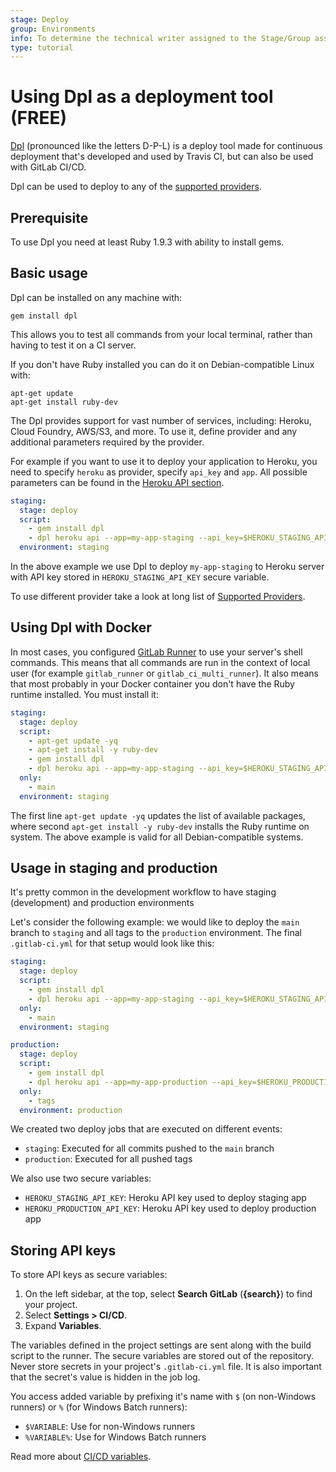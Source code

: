```yaml
---
stage: Deploy
group: Environments
info: To determine the technical writer assigned to the Stage/Group associated with this page, see https://about.gitlab.com/handbook/product/ux/technical-writing/#assignments
type: tutorial
---
```


# Using Dpl as a deployment tool **(FREE)**

[Dpl](https://github.com/travis-ci/dpl) (pronounced like the letters D-P-L) is a deploy tool made for
continuous deployment that's developed and used by Travis CI, but can also be
used with GitLab CI/CD.

Dpl can be used to deploy to any of the [supported providers](https://github.com/travis-ci/dpl#supported-providers).

## Prerequisite

To use Dpl you need at least Ruby 1.9.3 with ability to install gems.

## Basic usage

Dpl can be installed on any machine with:

```shell
gem install dpl
```

This allows you to test all commands from your local terminal, rather than
having to test it on a CI server.

If you don't have Ruby installed you can do it on Debian-compatible Linux with:

```shell
apt-get update
apt-get install ruby-dev
```

The Dpl provides support for vast number of services, including: Heroku, Cloud Foundry, AWS/S3, and more.
To use it, define provider and any additional parameters required by the provider.

For example if you want to use it to deploy your application to Heroku, you need to specify `heroku` as provider, specify `api_key` and `app`.
All possible parameters can be found in the [Heroku API section](https://github.com/travis-ci/dpl#heroku-api).

```yaml
staging:
  stage: deploy
  script:
    - gem install dpl
    - dpl heroku api --app=my-app-staging --api_key=$HEROKU_STAGING_API_KEY
  environment: staging
```

In the above example we use Dpl to deploy `my-app-staging` to Heroku server with API key stored in `HEROKU_STAGING_API_KEY` secure variable.

To use different provider take a look at long list of [Supported Providers](https://github.com/travis-ci/dpl#supported-providers).

## Using Dpl with Docker

In most cases, you configured [GitLab Runner](https://docs.gitlab.com/runner/) to use your server's shell commands.
This means that all commands are run in the context of local user (for example `gitlab_runner` or `gitlab_ci_multi_runner`).
It also means that most probably in your Docker container you don't have the Ruby runtime installed.
You must install it:

```yaml
staging:
  stage: deploy
  script:
    - apt-get update -yq
    - apt-get install -y ruby-dev
    - gem install dpl
    - dpl heroku api --app=my-app-staging --api_key=$HEROKU_STAGING_API_KEY
  only:
    - main
  environment: staging
```

The first line `apt-get update -yq` updates the list of available packages,
where second `apt-get install -y ruby-dev` installs the Ruby runtime on system.
The above example is valid for all Debian-compatible systems.

## Usage in staging and production

It's pretty common in the development workflow to have staging (development) and
production environments

Let's consider the following example: we would like to deploy the `main`
branch to `staging` and all tags to the `production` environment.
The final `.gitlab-ci.yml` for that setup would look like this:

```yaml
staging:
  stage: deploy
  script:
    - gem install dpl
    - dpl heroku api --app=my-app-staging --api_key=$HEROKU_STAGING_API_KEY
  only:
    - main
  environment: staging

production:
  stage: deploy
  script:
    - gem install dpl
    - dpl heroku api --app=my-app-production --api_key=$HEROKU_PRODUCTION_API_KEY
  only:
    - tags
  environment: production
```

We created two deploy jobs that are executed on different events:

- `staging`: Executed for all commits pushed to the `main` branch
- `production`: Executed for all pushed tags

We also use two secure variables:

- `HEROKU_STAGING_API_KEY`: Heroku API key used to deploy staging app
- `HEROKU_PRODUCTION_API_KEY`: Heroku API key used to deploy production app

## Storing API keys

To store API keys as secure variables:

1. On the left sidebar, at the top, select **Search GitLab** (**{search}**) to find your project.
1. Select **Settings > CI/CD**.
1. Expand **Variables**.

The variables defined in the project settings are sent along with the build script to the runner.
The secure variables are stored out of the repository. Never store secrets in
your project's `.gitlab-ci.yml` file. It is also important that the secret's value
is hidden in the job log.

You access added variable by prefixing it's name with `$` (on non-Windows runners)
or `%` (for Windows Batch runners):

- `$VARIABLE`: Use for non-Windows runners
- `%VARIABLE%`: Use for Windows Batch runners

Read more about [CI/CD variables](../../variables/index.md).
